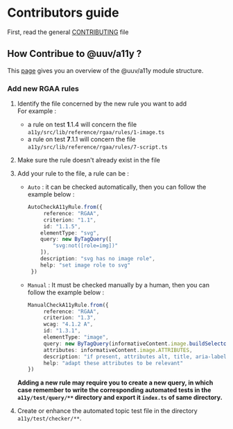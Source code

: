 # Contributors guide

First, read the general [CONTRIBUTING](../../CONTRIBUTING.md) file

## How Contribue to @uuv/a11y ?
This [page](./STRUCTURE.md) gives you an overview of the @uuv/a11y module structure.

### Add new RGAA rules
1. Identify the file concerned by the new rule you want to add <br>
For example :
   - a rule on test **1**.1.4 will concern the file `a11y/src/lib/reference/rgaa/rules/1-image.ts`
   - a rule on test **7**.1.1 will concern the file `a11y/src/lib/reference/rgaa/rules/7-script.ts`
2. Make sure the rule doesn't already exist in the file
3. Add your rule to the file, a rule can be :
   - `Auto` : it can be checked automatically, then you can follow the example below :
       ```typescript
       AutoCheckA11yRule.from({
            reference: "RGAA",
            criterion: "1.1",
            id: "1.1.5",
           elementType: "svg",
           query: new ByTagQuery([
               "svg:not([role=img])"
           ]),
           description: "svg has no image role",
           help: "set image role to svg"
        })
        ```
   - `Manual` : It must be checked manually by a human, then you can follow the example below :
       ```typescript
       ManualCheckA11yRule.from({
            reference: "RGAA",
            criterion: "1.3",
            wcag: "4.1.2 A",
            id: "1.3.1",
            elementType: "image",
            query: new ByTagQuery(informativeContent.image.buildSelectorWithAttributes()),
            attributes: informativeContent.image.ATTRIBUTES,
            description: "if present, attributes alt, title, aria-label, aria-labelledby must be relevant",
            help: "adapt these attributes to be relevant"
       })
        ```
   **Adding a new rule may require you to create a new query, in which case remember to write the corresponding automated tests in the `a11y/test/query/**` directory and export it `index.ts` of same directory.**


4. Create or enhance the automated topic test file in the directory `a11y/test/checker/**`.
